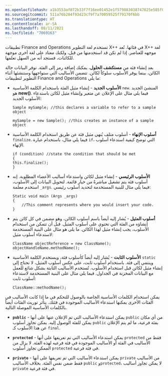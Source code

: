 ```yaml
---
ms.openlocfilehash: a1b3553af072b33f7f16ee01452e1f579883038747825e585f0229ccb03fec09
ms.sourcegitcommit: 511a76b204f93d23cf9f7a70059525f79170f6bb
ms.translationtype: HT
ms.contentlocale: ar-SA
ms.lasthandoff: 08/11/2021
ms.locfileid: "7069163"
---
```

تطبيقات Finance and Operations تستخدم لغة التطوير X++ في فئاتها.
تُعد X++ لغة موجهه للعناصر. إذا لم تكن قد استخدمتها من قبل، ولكنك معتاد على لغة أخرى موجهة للكائنات، فستجد أنه من السهل تعلمها. 

بعد إنشاء فئة من **مستكشف الحلول**، يمكنك إضافة رمز إلى الفئة. توفر البيانات حالة الكائن، بينما يوفر الأسلوب سلوكاً لكائن. تتضمن الأساليب التي ستواجهها وستنشئها أثناء التطوير لتطبيقات Finance and Operations ما يلي: 

- **الأسلوب الجديد** - إنشاء مثيل الفئة باستخدام الكلمة الأساسية `new`. المنشئ الجديد هو **new()**. فيما يلي مثال على الإعلان عن متغير وإنشاء مثيل لكائن باستدعاء الأسلوب الجديد:

    ```xpp
    Sample mySample; //this declares a variable to refer to a sample object
            
    mySample = new Sample(); //this creates an instance of a sample object
    ```

- **أسلوب الإنهاء** - أسلوب متلف يُنهي مثيل فئة عن طريق استخدام الكلمة الأساسية `finalize`. فيما يلي مثال، باستخدام عبارة `if`، التي توضح كيفية استدعاء أسلوب الإنهاء.
    
    ```xpp
    if (condition) //state the condition that should be met
    {
    this.finalize();
    }
    ```

- **الأسلوب الرئيسي** - إنشاء مثيل لكائن واستدعاء أساليب الأعضاء المطلوبة. إنه أسلوب فئة يتم تشغيل مباشرةً من خيار قائمة. لتحويل البيانات إلى الأسلوب، استخدم معلمة `_args`. فيما يلي مثال للبنية المستخدمة لتحديد أسلوب رئيسي:

    ```xpp
    Static void main (Args _args)
    {
        //This comment represents where you would insert your code.
    }
    ```

- **أسلوب المثيل** - يُشار إليه أيضاً باسم أسلوب الكائن، وهو مضمن في كل كائن يتم إنشاؤه من الفئة التي تحتوي على أسلوب المثيل. قبل أن تتمكن من استخدام الأسلوب، يجب إنشاء مثيل لهذا الكائن. ما يلي هو مثال على البنية المستخدمة لاستدعاء أسلوب مثيل:

    ```xpp
    ClassName objectReference = new ClassName();
    objectHandleName.methodName();
    ```

- **الأسلوب الثابت** - يُشار إليه أيضاً كأسلوب فئة، ويستخدم الكلمة الأساسية `static` وينتمي إلى فئة. باستخدام أسلوب ثابت، على عكس أسلوب المثيل، لا تحتاج إلى إنشاء مثيل لكائن قبل استخدام الأسلوب. تُستخدم الأساليب الثابتة بشكل شائع للعمل مع البيانات المخزنة في الجداول. فيما يلي مثال على البنية المستخدمة لاستدعاء أسلوب ثابت:

    ```xpp
    ClassName::methodName();
    ```
يمكن استخدام الكلمات الأساسية الخاصة بالوصول للتحكم في ما إذا كانت الأساليب في الفئات الأخرى يمكنها استدعاء الأساليب الموجودة في فئتك. يتأثر توريث الفئات أيضاً بالكلمات الأساسية الموصلة التالية.

- **`public`** - يمكن استدعاء الأساليب التي تم الإعلان عنها على أنها `public` من أي مكان يمكن للفئة الوصول إليه. يمكن تجاوز أسلوب `public` بفئة فرعية، ما لم يتم الإعلان عن هذا الأسلوب كـ `final`.

- **`protected`** - يمكن استدعاء الأساليب التي تم تعريفها على أنها `protected` فقط من الأساليب في الفئة أو الأساليب الموجودة في فئة فرعيه لهذه الفئة. لا يزال من الممكن تجاوز أسلوب `protected` في فئة فرعية.

- **`private`** - يمكن استدعاء الأساليب التي تم تعريفها على أنها `private` من الأساليب فقط ضمن نفس الفئة. بخلاف الأساليب `public` و`protected`، لا يمكن تجاوز أساليب `private` في فئة فرعية.
